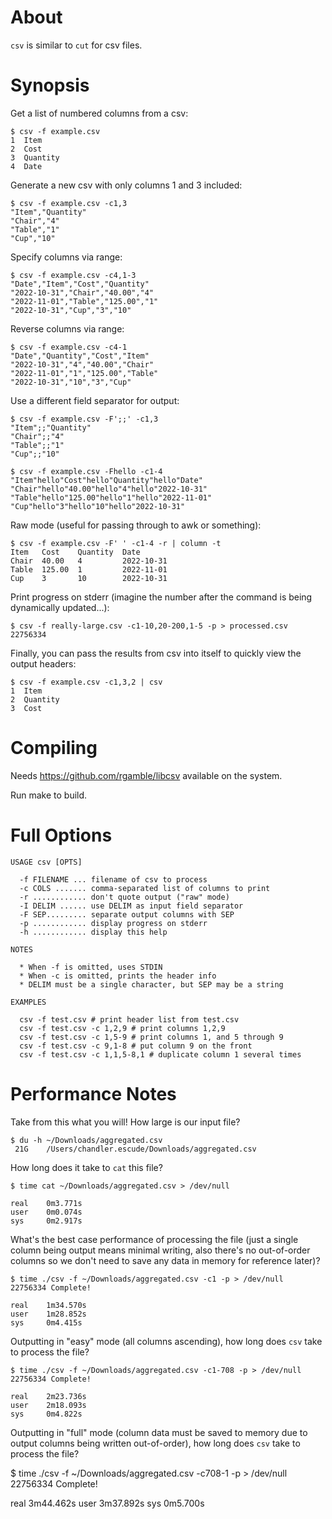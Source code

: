 # About

`csv` is similar to `cut` for csv files.

# Synopsis

Get a list of numbered columns from a csv:

    $ csv -f example.csv
    1  Item
    2  Cost
    3  Quantity
    4  Date

Generate a new csv with only columns 1 and 3 included:

    $ csv -f example.csv -c1,3
    "Item","Quantity"
    "Chair","4"
    "Table","1"
    "Cup","10"
    
Specify columns via range:

    $ csv -f example.csv -c4,1-3
    "Date","Item","Cost","Quantity"
    "2022-10-31","Chair","40.00","4"
    "2022-11-01","Table","125.00","1"
    "2022-10-31","Cup","3","10"

Reverse columns via range:

    $ csv -f example.csv -c4-1
    "Date","Quantity","Cost","Item"
    "2022-10-31","4","40.00","Chair"
    "2022-11-01","1","125.00","Table"
    "2022-10-31","10","3","Cup"

Use a different field separator for output:

    $ csv -f example.csv -F';;' -c1,3
    "Item";;"Quantity"
    "Chair";;"4"
    "Table";;"1"
    "Cup";;"10"

    $ csv -f example.csv -Fhello -c1-4
    "Item"hello"Cost"hello"Quantity"hello"Date"
    "Chair"hello"40.00"hello"4"hello"2022-10-31"
    "Table"hello"125.00"hello"1"hello"2022-11-01"
    "Cup"hello"3"hello"10"hello"2022-10-31"

Raw mode (useful for passing through to awk or something):

    $ csv -f example.csv -F' ' -c1-4 -r | column -t
    Item   Cost    Quantity  Date
    Chair  40.00   4         2022-10-31
    Table  125.00  1         2022-11-01
    Cup    3       10        2022-10-31

Print progress on stderr (imagine the number after the command is being dynamically updated...):

    $ csv -f really-large.csv -c1-10,20-200,1-5 -p > processed.csv
    22756334

Finally, you can pass the results from csv into itself to quickly view the
output headers:

    $ csv -f example.csv -c1,3,2 | csv
    1  Item
    2  Quantity
    3  Cost
    
# Compiling

Needs https://github.com/rgamble/libcsv available on the system.

Run make to build.

# Full Options

    USAGE csv [OPTS]

      -f FILENAME ... filename of csv to process
      -c COLS ....... comma-separated list of columns to print
      -r ............ don't quote output ("raw" mode)
      -I DELIM ...... use DELIM as input field separator
      -F SEP......... separate output columns with SEP
      -p ............ display progress on stderr
      -h ............ display this help

    NOTES

      * When -f is omitted, uses STDIN
      * When -c is omitted, prints the header info
      * DELIM must be a single character, but SEP may be a string

    EXAMPLES

      csv -f test.csv # print header list from test.csv
      csv -f test.csv -c 1,2,9 # print columns 1,2,9
      csv -f test.csv -c 1,5-9 # print columns 1, and 5 through 9
      csv -f test.csv -c 9,1-8 # put column 9 on the front
      csv -f test.csv -c 1,1,5-8,1 # duplicate column 1 several times

# Performance Notes

Take from this what you will! How large is our input file?

    $ du -h ~/Downloads/aggregated.csv
     21G    /Users/chandler.escude/Downloads/aggregated.csv

How long does it take to `cat` this file?

    $ time cat ~/Downloads/aggregated.csv > /dev/null

    real    0m3.771s
    user    0m0.074s
    sys     0m2.917s

What's the best case performance of processing the file (just a single
column being output means minimal writing, also there's no
out-of-order columns so we don't need to save any data in memory for
reference later)?

    $ time ./csv -f ~/Downloads/aggregated.csv -c1 -p > /dev/null
    22756334 Complete!

    real    1m34.570s
    user    1m28.852s
    sys     0m4.415s

Outputting in "easy" mode (all columns ascending), how long does `csv`
take to process the file?

    $ time ./csv -f ~/Downloads/aggregated.csv -c1-708 -p > /dev/null
    22756334 Complete!

    real    2m23.736s
    user    2m18.093s
    sys     0m4.822s

Outputting in "full" mode (column data must be saved to memory due to
output columns being written out-of-order), how long does `csv` take
to process the file?

   $ time ./csv -f ~/Downloads/aggregated.csv -c708-1 -p > /dev/null
   22756334 Complete!

   real    3m44.462s
   user    3m37.892s
   sys     0m5.700s
